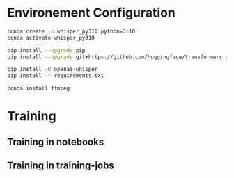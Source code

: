 # Environement Configuration

```bash
conda create -n whisper_py310 python=3.10
conda activate whisper_py310

pip install --upgrade pip
pip install --upgrade git+https://github.com/huggingface/transformers.git accelerate datasets[audio]

pip install -U openai-whisper
pip install -r requirements.txt

conda install ffmpeg
```

# Training 

## Training in notebooks


## Training in training-jobs








